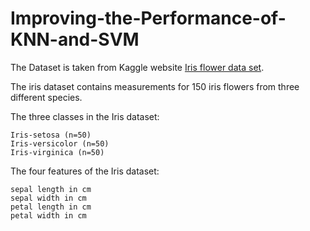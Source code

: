 # Improving-the-Performance-of-KNN-and-SVM

The Dataset is taken from Kaggle website
[Iris flower data set](https://www.kaggle.com/uciml/iris). 

The iris dataset contains measurements for 150 iris flowers from three different species.

The three classes in the Iris dataset:

    Iris-setosa (n=50)
    Iris-versicolor (n=50)
    Iris-virginica (n=50)

The four features of the Iris dataset:

    sepal length in cm
    sepal width in cm
    petal length in cm
    petal width in cm
